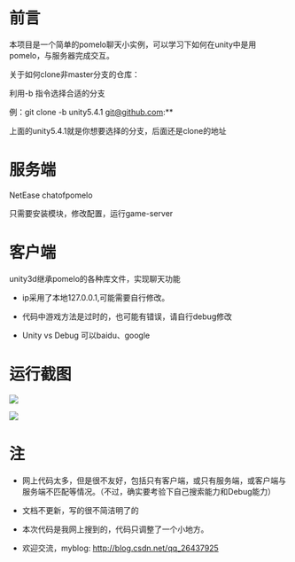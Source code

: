 
前言
===
本项目是一个简单的pomelo聊天小实例，可以学习下如何在unity中是用pomelo，与服务器完成交互。

关于如何clone非master分支的仓库：

利用-b 指令选择合适的分支

例：git clone -b unity5.4.1 git@github.com:**

上面的unity5.4.1就是你想要选择的分支，后面还是clone的地址


服务端
===
NetEase chatofpomelo

只需要安装模块，修改配置，运行game-server


客户端
===
unity3d继承pomelo的各种库文件，实现聊天功能


* ip采用了本地127.0.0.1,可能需要自行修改。

* 代码中游戏方法是过时的，也可能有错误，请自行debug修改

* Unity vs Debug 可以baidu、google



运行截图
===

![](http://i.imgur.com/INhiuuY.png)

![](http://i.imgur.com/FkQOtvS.png)


注
===

* 网上代码太多，但是很不友好，包括只有客户端，或只有服务端，或客户端与服务端不匹配等情况。（不过，确实要考验下自己搜索能力和Debug能力）

* 文档不更新，写的很不简洁明了的

* 本次代码是我网上搜到的，代码只调整了一个小地方。

* 欢迎交流，myblog: http://blog.csdn.net/qq_26437925